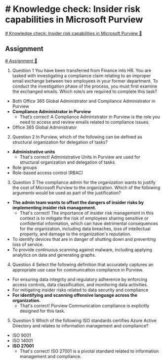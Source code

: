 # # Knowledge check: Insider risk capabilities in Microsoft Purview

[# Knowledge check: Insider risk capabilities in Microsoft Purview 🔗](https://www.coursera.org/learn/microsoft-sc-900-exam-preparation-and-practice/assignment-submission/DCwDt/knowledge-check-insider-risk-capabilities-in-microsoft-purview)

## Assignment

[# Assignment 🔗](https://www.coursera.org/learn/microsoft-sc-900-exam-preparation-and-practice/assignment-submission/DCwDt/knowledge-check-insider-risk-capabilities-in-microsoft-purview/attempt)

1.  Question 1
    You have been transferred from Finance into HR. You are tasked with investigating a compliance claim relating to an improper email exchange between two employees in your former department. To conduct the investigation phase of the process, you must first examine the exchanged emails. Which role/s are required to complete this task?

- Both Office 365 Global Administrator and Compliance Administrator in Purview
- **Compliance Administrator in Purview**
  - That’s correct! A Compliance Administrator in Purview is the role you need to access and review emails related to compliance issues.
- Office 365 Global Administrator

2. Question 2
   In Purview, which of the following can be defined as structural organization for delegation of tasks?

- **Administrative units**
  - That's correct! Administrative Units in Purview are used for structural organization and delegation of tasks.
- Role groups
- Role-based access control (RBAC)

3. Question 3
   The compliance admin for the organization wants to justify the cost of Microsoft Purview to the organization. Which of the following arguments would be used as part of the justification?

- **The admin team wants to offset the dangers of insider risks by implementing insider risk management.**
  - That's correct! The importance of insider risk management in this context is to mitigate the risk of employees sharing sensitive or confidential information, which can have detrimental consequences for the organization, including data breaches, loss of intellectual property, and damage to the organization's reputation.
- To identify devices that are in danger of shutting down and preventing loss of service.
- To provide continuous scanning against malware, including applying analytics on data and generating graphs.

4. Question 4
   Select the following definition that accurately captures an appropriate use case for communication compliance in Purview.

- For ensuring data integrity and regulatory adherence by enforcing access controls, data classification, and monitoring data activities.
- For mitigating insider risks related to data security and compliance
- **For identifying and scanning offensive language across the organization.**
  - That's correct! Purview Communication compliance is explicitly designed for this task.

5. Question 5
   Which of the following ISO standards certifies Azure Active Directory and relates to information management and compliance?

- ISO 9001
- ISO 14001
- **ISO 27001**
  - That's correct! ISO 27001 is a pivotal standard related to information management and compliance.
